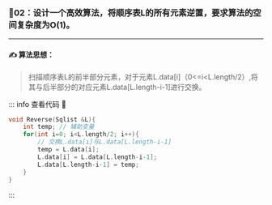 ### :page_with_curl:02：设计一个高效算法，将顺序表L的所有元素逆置，要求算法的空间复杂度为O(1)。
---

#### :writing_hand: 算法思想：
> 扫描顺序表L的前半部分元素，对于元素L.data[i]（0<=i<L.length/2）,将其与后半部分的对应元素L.data[L.length-i-1]进行交换。

::: info  查看代码 :cup_with_straw:
```C
void Reverse(Sqlist &L){
    int temp; // 辅助变量
    for(int i=0; i<L.length/2; i++){
        // 交换L.data[i]与L.data[L.length-i-1]
        temp = L.data[i];
        L.data[i] = L.data[L.length-i-1];
        L.data[L.length-i-1] = temp;
    }
}
```
:::

